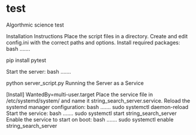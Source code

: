 # test
Algorthmic science test

Installation Instructions
Place the script files in a directory.
Create and edit config.ini with the correct paths and options.
Install required packages:
bash
.......

pip install pytest

Start the server:
bash
.......

python server_script.py
Running the Server as a Service

[Install]
WantedBy=multi-user.target
Place the service file in /etc/systemd/system/ and name it string_search_server.service.
Reload the systemd manager configuration:
bash
.......
sudo systemctl daemon-reload
Start the service:
bash
.......
sudo systemctl start string_search_server
Enable the service to start on boot:
bash
.......
sudo systemctl enable string_search_server
